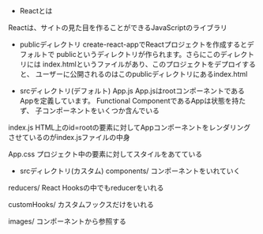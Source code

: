 - Reactとは

Reactは、サイトの見た目を作ることができるJavaScriptのライブラリ

- publicディレクトリ
create-react-appでReactプロジェクトを作成するとデフォルトで
publicというディレクトリが作られます。さらにこのディレクトリには
index.htmlというファイルがあり、このプロジェクトをデプロイすると、
ユーザーに公開されるのはこのpublicディレクトリにあるindex.html

- srcディレクトリ(デフォルト)
App.js
App.jsはrootコンポーネントであるAppを定義しています。
Functional ComponentであるAppは状態を持たず、
子コンポーネントをいくつか含んでいる

index.js
HTML上のid=rootの要素に対してAppコンポーネントをレンダリング
させているのがindex.jsファイルの中身

App.css
プロジェクト中の要素に対してスタイルをあてている

- srcディレクトリ(カスタム)
components/
コンポーネントをいれていく

reducers/
React Hooksの中でもreducerをいれる

customHooks/
カスタムフックスだけをいれる

images/
コンポーネントから参照する
